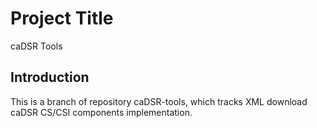 # Project Title
caDSR Tools
## Introduction
This is a branch of repository caDSR-tools, which tracks XML download caDSR CS/CSI components implementation.